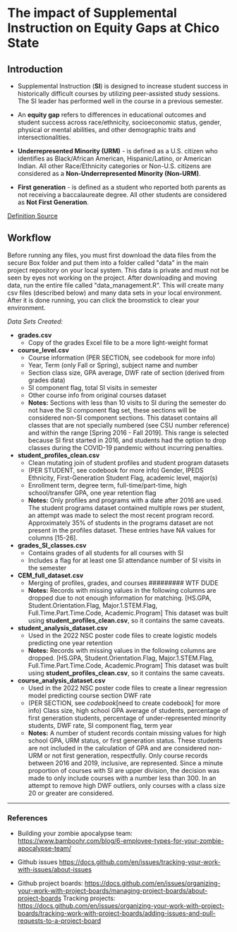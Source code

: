 # The impact of Supplemental Instruction on Equity Gaps at Chico State

## Introduction
* Supplemental Instruction (**SI**) is designed to increase student success in historically difficult courses by utilizing peer-assisted study sessions. The SI leader has performed well in the course in a previous semester.

* An **equity gap** refers to differences in educational outcomes and student success across race/ethnicity, socioeconomic status, gender, physical or mental abilities, and other demographic traits and intersectionalities.

* **Underrepresented Minority (URM)** - is defined as a U.S. citizen who identifies as Black/African American, Hispanic/Latino, or American Indian. All other Race/Ethnicity categories or Non-U.S. citizens are considered as a **Non-Underrepresented Minority (Non-URM)**.

* **First generation** - is defined as a student who reported both parents as not receiving a baccalaureate degree. All other students are considered as **Not First Generation**.

[Definition Source](https://www.calstate.edu/data-center/institutional-research-analyses/Pages/Glossary.aspx)

## Workflow
Before running any files, you must first download the data files from the secure Box folder and put them into a folder called "data" in the main project repository on your local system. This data is private and must not be seen by eyes not working on the project. After downloading and moving data, run the entire file called "data_management.R". This will create many csv files (described below) and many data sets in your local environment. After it is done running, you can click the broomstick to clear your environment.

_Data Sets Created:_

- **grades.csv**
  - Copy of the grades Excel file to be a more light-weight format
- **course_level.csv**
  - Course information (PER SECTION, see codebook for more info)
  - Year, Term (only Fall or Spring), subject name and number
  - Section class size, GPA average, DWF rate of section (derived from grades data)
  - SI component flag, total SI visits in semester
  - Other course info from original courses dataset
  - **Notes:** Sections with less than 10 visits to SI during the semester do not have the SI component flag set, these sections will be considered non-SI component sections. This dataset contains all classes that are not specially numbered (see CSU number reference) and within the range [Spring 2016 - Fall 2019]. This range is selected because SI first started in 2016, and students had the option to drop classes during the COVID-19 pandemic without incurring penalties.
- **student_profiles_clean.csv**
  - Clean mutating join of student profiles and student program datasets
  - (PER STUDENT, see codebook for more info) Gender, IPEDS Ethnicity, First-Generation Student Flag, academic level, major(s)
  - Enrollment term, degree term, full-time/part-time, high school/transfer GPA, one year retention flag
  - **Notes:** Only profiles and programs with a date after 2016 are used. The student programs dataset contained multiple rows per student, an attempt was made to select the most recent program record. Approximately 35% of students in the programs dataset are not present in the profiles dataset. These entries have NA values for columns [15-26].
- **grades_SI_classes.csv**
  - Contains grades of all students for all courses with SI
  - Includes a flag for at least one SI attendance number of SI visits in the semester
- **CEM_full_dataset.csv**
  - Merging of profiles, grades, and courses ######### WTF DUDE
  - **Notes:** Records with missing values in the following columns are dropped due to not enough information for matching. [HS.GPA, Student.Orientation.Flag, Major.1.STEM.Flag, Full.Time.Part.Time.Code, Academic.Program] This dataset was built using **student_profiles_clean.csv**, so it contains the same caveats.
- **student_analysis_dataset.csv**
  - Used in the 2022 NSC poster code files to create logistic models predicting one year retention
  - **Notes:** Records with missing values in the following columns are dropped. [HS.GPA, Student.Orientation.Flag, Major.1.STEM.Flag, Full.Time.Part.Time.Code, Academic.Program] This dataset was built using **student_profiles_clean.csv**, so it contains the same caveats.
- **course_analysis_dataset.csv**
  - Used in the 2022 NSC poster code files to create a linear regression model predicting course section DWF rate
  - (PER SECTION, see _codebook_[need to create codebook] for more info) Class size, high school GPA average of students, percentage of first generation students, percentage of under-represented minority students, DWF rate, SI component flag, term year
  - **Notes:** A number of student records contain missing values for high school GPA, URM status, or first generation status. These students are not included in the calculation of GPA and are considered non-URM or not first generation, respectfully. Only course records between 2016 and 2019, inclusive, are represented. Since a minute proportion of courses with SI are upper division, the decision was made to only include courses with a number less than 300. In an attempt to remove high DWF outliers, only courses with a class size 20 or greater are considered.

-----

### References 
* Building your zombie apocalypse team: https://www.bamboohr.com/blog/6-employee-types-for-your-zombie-apocalypse-team/

* Github issues https://docs.github.com/en/issues/tracking-your-work-with-issues/about-issues
* Github project boards: https://docs.github.com/en/issues/organizing-your-work-with-project-boards/managing-project-boards/about-project-boards 
  Tracking projects: https://docs.github.com/en/issues/organizing-your-work-with-project-boards/tracking-work-with-project-boards/adding-issues-and-pull-requests-to-a-project-board
